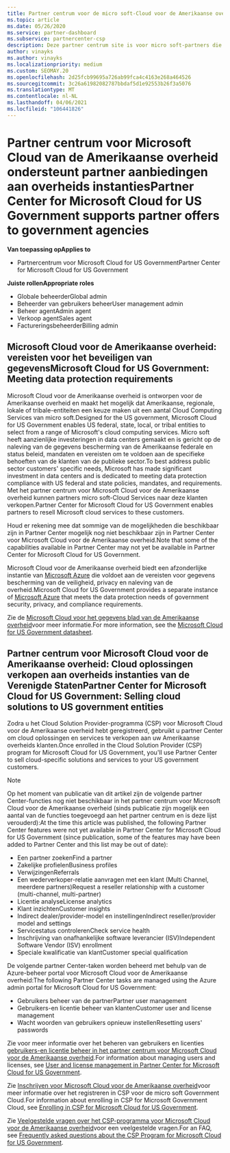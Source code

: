 ```yaml
---
title: Partner centrum voor de micro soft-Cloud voor de Amerikaanse overheid
ms.topic: article
ms.date: 05/26/2020
ms.service: partner-dashboard
ms.subservice: partnercenter-csp
description: Deze partner centrum site is voor micro soft-partners die micro soft-cloud oplossingen aanbieden aan klanten die met overheids instanties samen werken in de Verenigde Staten.
author: vinayks
ms.author: vinayks
ms.localizationpriority: medium
ms.custom: SEOMAY.20
ms.openlocfilehash: 2d25fcb99695a726ab99fca4c4163e268a464526
ms.sourcegitcommit: 3c26a61982082787bbdaf5d1e92553b26f3a5076
ms.translationtype: MT
ms.contentlocale: nl-NL
ms.lasthandoff: 04/06/2021
ms.locfileid: "106441826"
---
```

# <a name="partner-center-for-microsoft-cloud-for-us-government-supports-partner-offers-to-government-agencies"></a><span data-ttu-id="938c6-103">Partner centrum voor Microsoft Cloud van de Amerikaanse overheid ondersteunt partner aanbiedingen aan overheids instanties</span><span class="sxs-lookup"><span data-stu-id="938c6-103">Partner Center for Microsoft Cloud for US Government supports partner offers to government agencies</span></span>

<span data-ttu-id="938c6-104">**Van toepassing op**</span><span class="sxs-lookup"><span data-stu-id="938c6-104">**Applies to**</span></span>

- <span data-ttu-id="938c6-105">Partnercentrum voor Microsoft Cloud for US Government</span><span class="sxs-lookup"><span data-stu-id="938c6-105">Partner Center for Microsoft Cloud for US Government</span></span>

<span data-ttu-id="938c6-106">**Juiste rollen**</span><span class="sxs-lookup"><span data-stu-id="938c6-106">**Appropriate roles**</span></span>

- <span data-ttu-id="938c6-107">Globale beheerder</span><span class="sxs-lookup"><span data-stu-id="938c6-107">Global admin</span></span>
- <span data-ttu-id="938c6-108">Beheerder van gebruikers beheer</span><span class="sxs-lookup"><span data-stu-id="938c6-108">User management admin</span></span>
- <span data-ttu-id="938c6-109">Beheer agent</span><span class="sxs-lookup"><span data-stu-id="938c6-109">Admin agent</span></span>
- <span data-ttu-id="938c6-110">Verkoop agent</span><span class="sxs-lookup"><span data-stu-id="938c6-110">Sales agent</span></span>
- <span data-ttu-id="938c6-111">Factureringsbeheerder</span><span class="sxs-lookup"><span data-stu-id="938c6-111">Billing admin</span></span>

## <a name="microsoft-cloud-for-us-government-meeting-data-protection-requirements"></a><span data-ttu-id="938c6-112">Microsoft Cloud voor de Amerikaanse overheid: vereisten voor het beveiligen van gegevens</span><span class="sxs-lookup"><span data-stu-id="938c6-112">Microsoft Cloud for US Government: Meeting data protection requirements</span></span>

<span data-ttu-id="938c6-113">Microsoft Cloud voor de Amerikaanse overheid is ontworpen voor de Amerikaanse overheid en maakt het mogelijk dat Amerikaanse, regionale, lokale of tribale-entiteiten een keuze maken uit een aantal Cloud Computing Services van micro soft.</span><span class="sxs-lookup"><span data-stu-id="938c6-113">Designed for the US government, Microsoft Cloud for US Government enables US federal, state, local, or tribal entities to select from a range of Microsoft's cloud computing services.</span></span> <span data-ttu-id="938c6-114">Micro soft heeft aanzienlijke investeringen in data centers gemaakt en is gericht op de naleving van de gegevens bescherming van de Amerikaanse federale en status beleid, mandaten en vereisten om te voldoen aan de specifieke behoeften van de klanten van de publieke sector.</span><span class="sxs-lookup"><span data-stu-id="938c6-114">To best address public sector customers' specific needs, Microsoft has made significant investment in data centers and is dedicated to meeting data protection compliance with US federal and state policies, mandates, and requirements.</span></span> <span data-ttu-id="938c6-115">Met het partner centrum voor Microsoft Cloud voor de Amerikaanse overheid kunnen partners micro soft-Cloud Services naar deze klanten verkopen.</span><span class="sxs-lookup"><span data-stu-id="938c6-115">Partner Center for Microsoft Cloud for US Government enables partners to resell Microsoft cloud services to these customers.</span></span>

<span data-ttu-id="938c6-116">Houd er rekening mee dat sommige van de mogelijkheden die beschikbaar zijn in Partner Center mogelijk nog niet beschikbaar zijn in Partner Center voor Microsoft Cloud voor de Amerikaanse overheid.</span><span class="sxs-lookup"><span data-stu-id="938c6-116">Note that some of the capabilities available in Partner Center may not yet be available in Partner Center for Microsoft Cloud for US Government.</span></span>

<span data-ttu-id="938c6-117">Microsoft Cloud voor de Amerikaanse overheid biedt een afzonderlijke instantie van [Microsoft Azure](https://azure.microsoft.com/overview/clouds/government/) die voldoet aan de vereisten voor gegevens bescherming van de veiligheid, privacy en naleving van de overheid.</span><span class="sxs-lookup"><span data-stu-id="938c6-117">Microsoft Cloud for US Government provides a separate instance of [Microsoft Azure](https://azure.microsoft.com/overview/clouds/government/) that meets the data protection needs of government security, privacy, and compliance requirements.</span></span> 

<span data-ttu-id="938c6-118">Zie de [Microsoft Cloud voor het gegevens blad van de Amerikaanse overheid](https://download.microsoft.com/download/C/9/C/C9CA3002-DFC4-4ADA-841F-DF42AEC042FB/Microsoft_Azure_Government_Datasheet_EN_US.PDF)voor meer informatie.</span><span class="sxs-lookup"><span data-stu-id="938c6-118">For more information, see the [Microsoft Cloud for US Government datasheet](https://download.microsoft.com/download/C/9/C/C9CA3002-DFC4-4ADA-841F-DF42AEC042FB/Microsoft_Azure_Government_Datasheet_EN_US.PDF).</span></span>

## <a name="partner-center-for-microsoft-cloud-for-us-government-selling-cloud-solutions-to-us-government-entities"></a><span data-ttu-id="938c6-119">Partner centrum voor Microsoft Cloud voor de Amerikaanse overheid: Cloud oplossingen verkopen aan overheids instanties van de Verenigde Staten</span><span class="sxs-lookup"><span data-stu-id="938c6-119">Partner Center for Microsoft Cloud for US Government: Selling cloud solutions to US government entities</span></span>

<span data-ttu-id="938c6-120">Zodra u het Cloud Solution Provider-programma (CSP) voor Microsoft Cloud voor de Amerikaanse overheid hebt geregistreerd, gebruikt u partner Center om cloud oplossingen en services te verkopen aan uw Amerikaanse overheids klanten.</span><span class="sxs-lookup"><span data-stu-id="938c6-120">Once enrolled in the Cloud Solution Provider (CSP) program for Microsoft Cloud for US Government, you'll use Partner Center to sell cloud-specific solutions and services to your US government customers.</span></span> 

> [!NOTE]  
> <span data-ttu-id="938c6-121">Op het moment van publicatie van dit artikel zijn de volgende partner Center-functies nog niet beschikbaar in het partner centrum voor Microsoft Cloud voor de Amerikaanse overheid (sinds publicatie zijn mogelijk een aantal van de functies toegevoegd aan het partner centrum en is deze lijst verouderd):</span><span class="sxs-lookup"><span data-stu-id="938c6-121">At the time this article was published, the following Partner Center features were not yet available in Partner Center for Microsoft Cloud for US Government (since publication, some of the features may have been added to Partner Center and this list may be out of date):</span></span>

- <span data-ttu-id="938c6-122">Een partner zoeken</span><span class="sxs-lookup"><span data-stu-id="938c6-122">Find a partner</span></span>
- <span data-ttu-id="938c6-123">Zakelijke profielen</span><span class="sxs-lookup"><span data-stu-id="938c6-123">Business profiles</span></span>
- <span data-ttu-id="938c6-124">Verwijzingen</span><span class="sxs-lookup"><span data-stu-id="938c6-124">Referrals</span></span>
- <span data-ttu-id="938c6-125">Een wederverkoper-relatie aanvragen met een klant (Multi Channel, meerdere partners)</span><span class="sxs-lookup"><span data-stu-id="938c6-125">Request a reseller relationship with a customer (multi-channel, multi-partner)</span></span>
- <span data-ttu-id="938c6-126">Licentie analyse</span><span class="sxs-lookup"><span data-stu-id="938c6-126">License analytics</span></span>
- <span data-ttu-id="938c6-127">Klant inzichten</span><span class="sxs-lookup"><span data-stu-id="938c6-127">Customer insights</span></span>
- <span data-ttu-id="938c6-128">Indirect dealer/provider-model en instellingen</span><span class="sxs-lookup"><span data-stu-id="938c6-128">Indirect reseller/provider model and settings</span></span>
- <span data-ttu-id="938c6-129">Servicestatus controleren</span><span class="sxs-lookup"><span data-stu-id="938c6-129">Check service health</span></span>
- <span data-ttu-id="938c6-130">Inschrijving van onafhankelijke software leverancier (ISV)</span><span class="sxs-lookup"><span data-stu-id="938c6-130">Independent Software Vendor (ISV) enrollment</span></span>
- <span data-ttu-id="938c6-131">Speciale kwalificatie van klant</span><span class="sxs-lookup"><span data-stu-id="938c6-131">Customer special qualification</span></span>

<span data-ttu-id="938c6-132">De volgende partner Center-taken worden beheerd met behulp van de Azure-beheer portal voor Microsoft Cloud voor de Amerikaanse overheid:</span><span class="sxs-lookup"><span data-stu-id="938c6-132">The following Partner Center tasks are managed using the Azure admin portal for Microsoft Cloud for US Government:</span></span> 

- <span data-ttu-id="938c6-133">Gebruikers beheer van de partner</span><span class="sxs-lookup"><span data-stu-id="938c6-133">Partner user management</span></span>
- <span data-ttu-id="938c6-134">Gebruikers-en licentie beheer van klanten</span><span class="sxs-lookup"><span data-stu-id="938c6-134">Customer user and license management</span></span>
- <span data-ttu-id="938c6-135">Wacht woorden van gebruikers opnieuw instellen</span><span class="sxs-lookup"><span data-stu-id="938c6-135">Resetting users' passwords</span></span>

<span data-ttu-id="938c6-136">Zie voor meer informatie over het beheren van gebruikers en licenties [gebruikers-en licentie beheer in het partner centrum voor Microsoft Cloud voor de Amerikaanse overheid](user-management-in-partner-center-for-microsoft-us-govt-cloud.md).</span><span class="sxs-lookup"><span data-stu-id="938c6-136">For information about managing users and licenses, see [User and license management in Partner Center for Microsoft Cloud for US Government](user-management-in-partner-center-for-microsoft-us-govt-cloud.md).</span></span>

<span data-ttu-id="938c6-137">Zie [Inschrijven voor Microsoft Cloud voor de Amerikaanse overheid](enroll-in-csp-for-microsoft-us-govt-cloud.md)voor meer informatie over het registreren in CSP voor de micro soft Government Cloud.</span><span class="sxs-lookup"><span data-stu-id="938c6-137">For information about enrolling in CSP for Microsoft Government Cloud, see [Enrolling in CSP for Microsoft Cloud for US Government](enroll-in-csp-for-microsoft-us-govt-cloud.md).</span></span>

<span data-ttu-id="938c6-138">Zie [Veelgestelde vragen over het CSP-programma voor Microsoft Cloud voor de Amerikaanse overheid](faq-for-us-govt-cloud.md)voor een veelgestelde vragen.</span><span class="sxs-lookup"><span data-stu-id="938c6-138">For an FAQ, see [Frequently asked questions about the CSP Program for Microsoft Cloud for US Government](faq-for-us-govt-cloud.md).</span></span>
